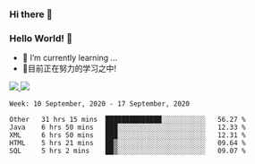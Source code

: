 ### Hi there 👋
### Hello World! 🙌

- 🌱 I’m currently learning ...
- 📖目前正在努力的学习之中!

<a href="https://github.com/anuraghazra/github-readme-stats">
  <img src="https://github-readme-stats.vercel.app/api?username=keyboardWithDream&show_icons=true&repo=github-readme-stats" />
</a>
<a href="https://github.com/anuraghazra/convoychat">
  <img src="https://github-readme-stats.vercel.app/api/top-langs/?username=keyboardWithDream&layout=compact&repo=convoychat" />
</a>



<!--START_SECTION:waka-->
```text
Week: 10 September, 2020 - 17 September, 2020

Other   31 hrs 15 mins  ██████████████░░░░░░░░░░░   56.27 % 
Java    6 hrs 50 mins   ███░░░░░░░░░░░░░░░░░░░░░░   12.33 % 
XML     6 hrs 50 mins   ███░░░░░░░░░░░░░░░░░░░░░░   12.31 % 
HTML    5 hrs 21 mins   ██▒░░░░░░░░░░░░░░░░░░░░░░   09.64 % 
SQL     5 hrs 2 mins    ██▒░░░░░░░░░░░░░░░░░░░░░░   09.07 % 
```
<!--END_SECTION:waka-->
